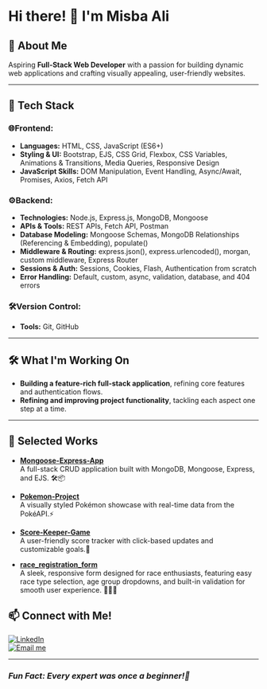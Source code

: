 # Hi there! 👋 I'm Misba Ali 

## 🌱 About Me
Aspiring **Full-Stack Web Developer** with a passion for building dynamic web applications and crafting visually appealing, user-friendly websites.

---

## 🚀 Tech Stack
### 🌐Frontend:
- **Languages:** HTML, CSS, JavaScript (ES6+)
- **Styling & UI:** Bootstrap, EJS, CSS Grid, Flexbox, CSS Variables, Animations & Transitions, Media Queries, Responsive Design
- **JavaScript Skills:** DOM Manipulation, Event Handling, Async/Await, Promises, Axios, Fetch API

### ⚙️Backend:
- **Technologies:** Node.js, Express.js, MongoDB, Mongoose
- **APIs & Tools:** REST APIs, Fetch API, Postman
- **Database Modeling:** Mongoose Schemas, MongoDB Relationships (Referencing & Embedding), populate()
- **Middleware & Routing:** express.json(), express.urlencoded(), morgan, custom middleware, Express Router
- **Sessions & Auth:** Sessions, Cookies, Flash, Authentication from scratch
- **Error Handling:** Default, custom, async, validation, database, and 404 errors

### 🛠Version Control:
- **Tools:** Git, GitHub

---

## 🛠️ What I'm Working On
- **Building a feature-rich full-stack application**, refining core features and authentication flows.
- **Refining and improving project functionality**, tackling each aspect one step at a time. 

---

## 📌 Selected Works
- **[Mongoose-Express-App](https://github.com/Misba0019/mongoose-express-app.git)**  
A full-stack CRUD application built with MongoDB, Mongoose, Express, and EJS. 🛠️📦

- **[Pokemon-Project](https://github.com/Misba0019/Pokemon-Project.git)**  
A visually styled Pokémon showcase with real-time data from the PokéAPI.⚡
  
- **[Score-Keeper-Game](https://github.com/Misba0019/Score_Keeper_Game.git)**  
A user-friendly score tracker with click-based updates and customizable goals.🎯
  
- **[race_registration_form](https://github.com/Misba0019/race_registration_form.git)**  
A sleek, responsive form designed for race enthusiasts, featuring easy race type selection, age group dropdowns, and built-in validation for smooth user experience. 🏃‍♂️✨

## 📫 Connect with Me!
[![LinkedIn](https://img.shields.io/badge/LinkedIn-Profile-blue?style=flat&logo=linkedin)](https://www.linkedin.com/in/misba-ali)  
[![Email me](https://img.shields.io/badge/Email-Contact-red?style=flat&logo=gmail)](mailto:misbaalikhan@gmail.com)

---
### *Fun Fact: Every expert was once a beginner!🌱*
